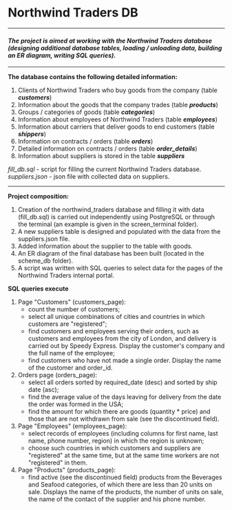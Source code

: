 # Northwind Traders DB

---

#### _The project is aimed at working with the Northwind Traders database (designing additional database tables, loading / unloading data, building an ER diagram, writing SQL queries)._

---

**The database contains the following detailed information:**

1. Clients of Northwind Traders who buy goods from the company (table ***customers***)
2. Information about the goods that the company trades (table ***products***)
3. Groups / categories of goods (table ***categories***)
4. Information about employees of Northwind Traders (table ***employees***)
5. Information about carriers that deliver goods to end customers (table ***shippers***)
6. Information on contracts / orders (table ***orders***)
7. Detailed information on contracts / orders (table ***order_details***)
8. Information about suppliers is stored in the table ***suppliers***



*fill_db.sql* - script for filling the current Northwind Traders database.  
*suppliers.json* - json file with collected data on suppliers.

---

**Project composition:** 
1. Creation of the northwind_traders database and filling it with data (fill_db.sql) is carried out independently using PostgreSQL or through the terminal (an example is given in the screen_terminal folder).
2. A new suppliers table is designed and populated with the data from the suppliers.json file.
3. Added information about the supplier to the table with goods.
4. An ER diagram of the final database has been built (located in the scheme_db folder).
5. A script was written with SQL queries to select data for the pages of the Northwind Traders internal portal.


**SQL queries execute**

1. Page "Customers" (customers_page):
    - count the number of customers;
    - select all unique combinations of cities and countries in which customers are "registered";
    - find customers and employees serving their orders, such as customers and employees from the city of London, and delivery is carried out by Speedy Express. Display the customer's company and the full name of the employee;
    - find customers who have not made a single order. Display the name of the customer and order_id.
2. Orders page (orders_page):
    - select all orders sorted by required_date (desc) and sorted by ship date (asc);
    - find the average value of the days leaving for delivery from the date the order was formed in the USA;
    - find the amount for which there are goods (quantity * price) and those that are not withdrawn from sale (see the discontinued field).
3. Page "Employees" (employees_page):
    - select records of employees (including columns for first name, last name, phone number, region) in which the region is unknown;
    - choose such countries in which customers and suppliers are "registered" at the same time, but at the same time workers are not "registered" in them.
4. Page "Products" (products_page):
    - find active (see the discontinued field) products from the Beverages and Seafood categories, of which there are less than 20 units on sale. Displays the name of the products, the number of units on sale, the name of the contact of the supplier and his phone number.

